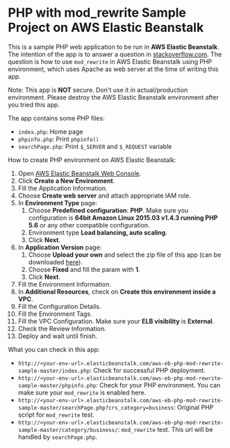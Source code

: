 # PHP with mod_rewrite Sample Project on AWS Elastic Beanstalk

This is a sample PHP web application to be run  in **AWS Elastic Beanstalk**.
The intention of the app is to answer a question in [stackoverflow.com](http://stackoverflow.com/questions/31324251/red-alert-aws). The question is how to use `mod_rewrite` in AWS Elastic Beanstalk using PHP environment, which uses Apache as web server at the time of writing this app.

Note: This app is **NOT** secure. Don't use it in actual/production environment. Please destroy the AWS Elastic Beanstalk environment after you tried this app.

The app contains some PHP files:

 - `index.php`: Home page
 - `phpinfo.php`: Print `phpinfo()`
 - `searchPage.php`: Print `$_SERVER` and `$_REQUEST` variable

How to create PHP environment on AWS Elastic Beanstalk:

1. Open [AWS Elastic Beanstalk Web Console](https://console.aws.amazon.com/elasticbeanstalk/home).
2. Click **Create a New Environment**.
3. Fill the Application Information.
4. Choose **Create web server** and attach appropriate IAM role.
5. In **Environment Type** page:
	1. Choose **Predefined configuration**: **PHP**. Make sure you configuration is **64bit Amazon Linux 2015.03 v1.4.3 running PHP 5.6** or any other compatible configuration.
	2. Environment type **Load balancing, auto scaling**.
	3. Click **Next**.
6. In **Application Version** page:
	1. Choose **Upload your own** and select the zip file of this app (can be downloaded [here](https://github.com/edwardsamuel/aws-eb-php-mod-rewrite-sample/archive/master.zip)).
	2. Choose **Fixed** and fill the param with **1**.
	3. Click **Next**.
7. Fill the Environment Information.
8. In **Additional Resources**, check on **Create this environment inside a VPC**.
9. Fill the Configuration Details.
10. Fill the Environment Tags.
11. Fill the VPC Configuration. Make sure your **ELB visibility** is **External**.
12. Check the Review Information.
13. Deploy and wait until finish.

What you can check in this app:

 - `http://<your-env-url>.elasticbeanstalk.com/aws-eb-php-mod-rewrite-sample-master/index.php`: Check for successful PHP deployment.
 - `http://<your-env-url>.elasticbeanstalk.com/aws-eb-php-mod-rewrite-sample-master/phpinfo.php`: Check for your PHP environment. You can make sure your `mod_rewrite` is enabled here.
 - `http://<your-env-url>.elasticbeanstalk.com/aws-eb-php-mod-rewrite-sample-master/searchPage.php?crs_category=business`: Original PHP script for `mod_rewrite` test.
 - `http://<your-env-url>.elasticbeanstalk.com/aws-eb-php-mod-rewrite-sample-master/category/business/`: `mod_rewrite` test. This url will be handled by `searchPage.php`.

